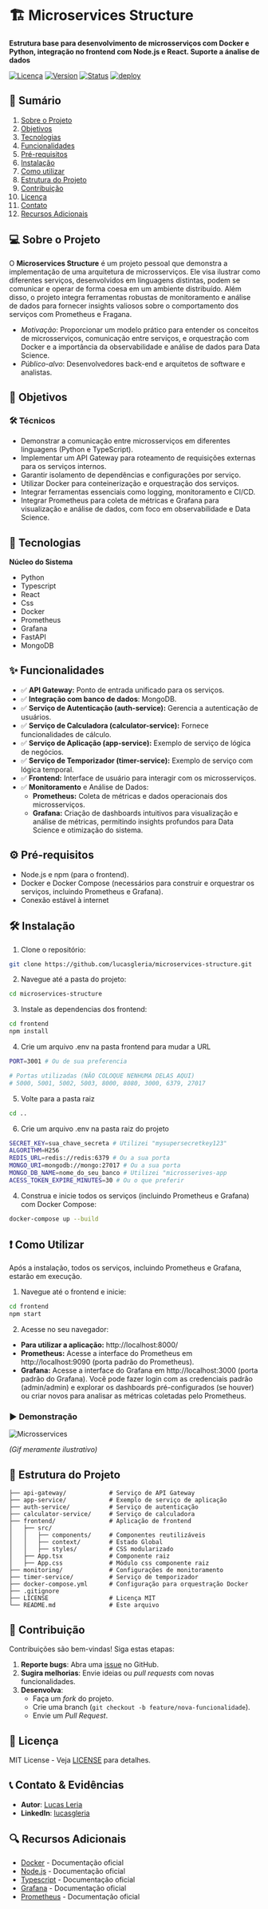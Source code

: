 # 🏗️ Microservices Structure

**Estrutura base para desenvolvimento de microsserviços com Docker e Python, integração no frontend com Node.js e React. Suporte a ánalise de dados**

[![Licença](https://img.shields.io/badge/license-MIT-blue.svg)](LICENSE)
[![Version](https://img.shields.io/badge/Version-3.5.1-green.svg)]()
[![Status](https://img.shields.io/badge/status-concluído-greend.svg)]()
[![deploy](https://img.shields.io/badge/depoly-inactive-red.svg)]()

## 📌 Sumário

1. [Sobre o Projeto](#-sobre-o-projeto)  
2. [Objetivos](#-objetivos)  
3. [Tecnologias](#-tecnologias)  
4. [Funcionalidades](#-funcionalidades)  
5. [Pré-requisitos](#%EF%B8%8F-pré-requisitos)  
6. [Instalação](#%EF%B8%8F-instalação)  
7. [Como utilizar](#-como-utilizar)
8. [Estrutura do Projeto](#-estrutura-do-projeto)
9. [Contribuição](#-contribuição)  
10. [Licença](#-licença)  
11. [Contato](#-contato)  
12. [Recursos Adicionais](#-recursos-adicionais)  

## 💻 Sobre o Projeto  

O **Microservices Structure** é um projeto pessoal que demonstra a implementação de uma arquitetura de microsserviços. Ele visa ilustrar como diferentes serviços, desenvolvidos em linguagens distintas, podem se comunicar e operar de forma coesa em um ambiente distribuído. Além disso, o projeto integra ferramentas robustas de monitoramento e análise de dados para fornecer insights valiosos sobre o comportamento dos serviços com Prometheus e Fragana.

- *Motivação*: Proporcionar um modelo prático para entender os conceitos de microsserviços, comunicação entre serviços, e orquestração com Docker e a importância da observabilidade e análise de dados para Data Science.
- *Público-alvo*: Desenvolvedores back-end e arquitetos de software e analistas.

## 🎯 Objetivos  

### 🛠️ Técnicos  
- Demonstrar a comunicação entre microsserviços em diferentes linguagens (Python e TypeScript).
- Implementar um API Gateway para roteamento de requisições externas para os serviços internos.
- Garantir isolamento de dependências e configurações por serviço.
- Utilizar Docker para conteinerização e orquestração dos serviços.
- Integrar ferramentas essenciais como logging, monitoramento e CI/CD.
- Integrar Prometheus para coleta de métricas e Grafana para visualização e análise de dados, com foco em observabilidade e Data Science.

## 🚀 Tecnologias  

**Núcleo do Sistema**
- Python
- Typescript
- React
- Css
- Docker
- Prometheus
- Grafana
- FastAPI
- MongoDB

## ✨ Funcionalidades  

- ✅ **API Gateway:** Ponto de entrada unificado para os serviços.
- ✅ **Integração com banco de dados**: MongoDB.
- ✅ **Serviço de Autenticação (auth-service):** Gerencia a autenticação de usuários.
- ✅ **Serviço de Calculadora (calculator-service):** Fornece funcionalidades de cálculo.
- ✅ **Serviço de Aplicação (app-service):** Exemplo de serviço de lógica de negócios.
- ✅ **Serviço de Temporizador (timer-service):** Exemplo de serviço com lógica temporal.
- ✅ **Frontend:** Interface de usuário para interagir com os microsserviços.
- ✅ **Monitoramento** e Análise de Dados:
  - **Prometheus:** Coleta de métricas e dados operacionais dos microsserviços.
  - **Grafana:** Criação de dashboards intuitivos para visualização e análise de métricas, permitindo insights profundos para Data Science e otimização do sistema.

## ⚙️ Pré-requisitos  

- Node.js e npm (para o frontend).
- Docker e Docker Compose (necessários para construir e orquestrar os serviços, incluindo Prometheus e Grafana).
- Conexão estável à internet  

## 🛠️ Instalação  

1. Clone o repositório:
```bash
git clone https://github.com/lucasgleria/microservices-structure.git
```

2. Navegue até a pasta do projeto:
```bash
cd microservices-structure
```

3. Instale as dependencias dos frontend:
```bash
cd frontend
npm install
```

4. Crie um arquivo .env na pasta frontend para mudar a URL
```bash
PORT=3001 # Ou de sua preferencia

# Portas utilizadas (NÃO COLOQUE NENHUMA DELAS AQUI)
# 5000, 5001, 5002, 5003, 8000, 8080, 3000, 6379, 27017
```

5. Volte para a pasta raiz
```bash
cd ..
```

6. Crie um arquivo .env na pasta raiz do projeto
```bash
SECRET_KEY=sua_chave_secreta # Utilizei "mysupersecretkey123"
ALGORITHM=H256
REDIS_URL=redis://redis:6379 # Ou a sua porta
MONGO_URI=mongodb://mongo:27017 # Ou a sua porta
MONGO_DB_NAME=nome_do_seu_banco # Utilizei "microsserives-app
ACESS_TOKEN_EXPIRE_MINUTES=30 # Ou o que preferir
```

4. Construa e inicie todos os serviços (incluindo Prometheus e Grafana) com Docker Compose:
```bash
docker-compose up --build
```

## ❗ Como Utilizar

Após a instalação, todos os serviços, incluindo Prometheus e Grafana, estarão em execução.

1. Navegue até o frontend e inicie:
```bash
cd frontend
npm start 
```

2. Acesse no seu navegador:
- **Para utilizar a aplicação:** http://localhost:8000/
- **Prometheus:** Acesse a interface do Prometheus em http://localhost:9090 (porta padrão do Prometheus).
- **Grafana:** Acesse a interface do Grafana em http://localhost:3000 (porta padrão do Grafana). Você pode fazer login com as credenciais padrão (admin/admin) e explorar os dashboards pré-configurados (se houver) ou criar novos para analisar as métricas coletadas pelo Prometheus.

### ▶️ Demonstração

![Microsservices](img-readme/Example.gif)


_(Gif meramente ilustrativo)_

## 📂 Estrutura do Projeto  
```plaintext
├── api-gateway/            # Serviço de API Gateway
├── app-service/            # Exemplo de serviço de aplicação
├── auth-service/           # Serviço de autenticação
├── calculator-service/     # Serviço de calculadora
├── frontend/               # Aplicação de frontend
│   ├── src/                
│   │   ├── components/     # Componentes reutilizáveis
│   │   ├── context/        # Estado Global
│   │   ├── styles/         # CSS modularizado
│   ├── App.tsx             # Componente raiz
│   ├── App.css             # Módulo css componente raiz  
├── monitoring/             # Configurações de monitoramento
├── timer-service/          # Serviço de temporizador
├── docker-compose.yml      # Configuração para orquestração Docker
├── .gitignore              
├── LICENSE                 # Licença MIT
└── README.md               # Este arquivo
```

## 🤝 Contribuição

Contribuições são bem-vindas! Siga estas etapas:  

1. **Reporte bugs**: Abra uma [issue](https://github.com/lucasgleria/microservices-structure/issues) no GitHub.  
2. **Sugira melhorias**: Envie ideias ou *pull requests* com novas funcionalidades.  
3. **Desenvolva**:  
   - Faça um *fork* do projeto.  
   - Crie uma branch (`git checkout -b feature/nova-funcionalidade`).  
   - Envie um *Pull Request*.  


## 📜 Licença  

MIT License - Veja [LICENSE](LICENSE) para detalhes.

## 📞 Contato & Evidências

- **Autor**: [Lucas Leria](https://github.com/lucasgleria)  
- **LinkedIn**: [lucasgleria](https://www.linkedin.com/in/lucasgleria/)  

## 🔍 Recursos Adicionais

- [Docker](https://docs.docker.com/) - Documentação oficial
- [Node.js](https://nodejs.org/pt) - Documentação oficial
- [Typescript](https://www.typescriptlang.org/docs/) - Documentação oficial
- [Grafana](https://grafana.com/docs/) - Documentação oficial  
- [Prometheus](https://prometheus.io/docs/) - Documentação oficial  
